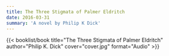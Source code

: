 ```yaml
---
title: The Three Stigmata of Palmer Eldritch
date: 2016-03-31
summary: 'A novel by Philip K Dick'
---
```


{{< booklist/book
title="The Three Stigmata of Palmer Eldritch"
author="Philip K. Dick"
cover="cover.jpg"
format="Audio" >}}
